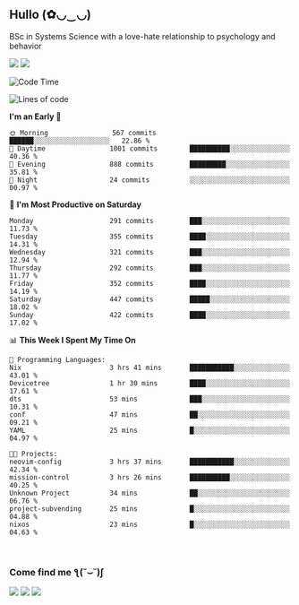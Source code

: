 <h2>Hullo (✿◡‿◡)</h2>

BSc in Systems Science with a love-hate relationship to psychology and behavior

<img src="https://github-readme-activity-graph.vercel.app/graph?username=hedonicadapter&theme=high-contrast"/>
<img src="https://github-readme-stats-git-masterrstaa-rickstaa.vercel.app/api?username=hedonicadapter&theme=highcontrast"/>

<!--START_SECTION:waka-->
![Code Time](http://img.shields.io/badge/Code%20Time-1%2C473%20hrs%2042%20mins-blue)

![Lines of code](https://img.shields.io/badge/From%20Hello%20World%20I%27ve%20Written-3.9%20million%20lines%20of%20code-blue)

**I'm an Early 🐤** 

```text
🌞 Morning                567 commits         ██████░░░░░░░░░░░░░░░░░░░   22.86 % 
🌆 Daytime                1001 commits        ██████████░░░░░░░░░░░░░░░   40.36 % 
🌃 Evening                888 commits         █████████░░░░░░░░░░░░░░░░   35.81 % 
🌙 Night                  24 commits          ░░░░░░░░░░░░░░░░░░░░░░░░░   00.97 % 
```
📅 **I'm Most Productive on Saturday** 

```text
Monday                   291 commits         ███░░░░░░░░░░░░░░░░░░░░░░   11.73 % 
Tuesday                  355 commits         ████░░░░░░░░░░░░░░░░░░░░░   14.31 % 
Wednesday                321 commits         ███░░░░░░░░░░░░░░░░░░░░░░   12.94 % 
Thursday                 292 commits         ███░░░░░░░░░░░░░░░░░░░░░░   11.77 % 
Friday                   352 commits         ████░░░░░░░░░░░░░░░░░░░░░   14.19 % 
Saturday                 447 commits         █████░░░░░░░░░░░░░░░░░░░░   18.02 % 
Sunday                   422 commits         ████░░░░░░░░░░░░░░░░░░░░░   17.02 % 
```


📊 **This Week I Spent My Time On** 

```text
💬 Programming Languages: 
Nix                      3 hrs 41 mins       ███████████░░░░░░░░░░░░░░   43.01 % 
Devicetree               1 hr 30 mins        ████░░░░░░░░░░░░░░░░░░░░░   17.61 % 
dts                      53 mins             ███░░░░░░░░░░░░░░░░░░░░░░   10.31 % 
conf                     47 mins             ██░░░░░░░░░░░░░░░░░░░░░░░   09.21 % 
YAML                     25 mins             █░░░░░░░░░░░░░░░░░░░░░░░░   04.97 % 

🐱‍💻 Projects: 
neovim-config            3 hrs 37 mins       ███████████░░░░░░░░░░░░░░   42.34 % 
mission-control          3 hrs 26 mins       ██████████░░░░░░░░░░░░░░░   40.25 % 
Unknown Project          34 mins             ██░░░░░░░░░░░░░░░░░░░░░░░   06.76 % 
project-subvending       25 mins             █░░░░░░░░░░░░░░░░░░░░░░░░   04.88 % 
nixos                    23 mins             █░░░░░░░░░░░░░░░░░░░░░░░░   04.63 % 
```


<!--END_SECTION:waka-->

<br/>
<h3>Come find me ƪ(˘⌣˘)ʃ </h3>

<a href="https://hedonicadapter.com/"><img src="https://img.shields.io/badge/-Portfolio-3423A6?style=flat-square&logo=Google-Chrome&logoColor=white"/></a>
<a href="www.linkedin.com/in/sam-herman"><img src="https://img.shields.io/badge/-Sam%20Herman-0077B5?style=flat-square&logo=Linkedin&logoColor=white"/></a>
<a href="mailto:mailservice.samherman@gamil.com"><img src="https://img.shields.io/badge/-mailservice.samherman@gamil.com-D14836?style=flat-square&logo=Gmail&logoColor=white"/></a>

<!--
**cdthomp1/cdthomp1** is a ✨ _special_ ✨ repository because its `README.md` (this file) appears on your GitHub profile.


----
Credit: [cdthomp1](https://github.com/cdthomp1)

Last Edited on: 19/11/2020
